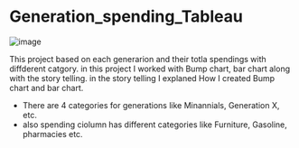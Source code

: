 # Generation_spending_Tableau

![image](https://github.com/AmiTamakuwala/Generation_spending_Tableau/assets/92789707/65724f85-e90f-4bff-823d-469410ac56b6)



This project based on each generarion and their totla spendings with diffderent catgory. 
in this project I worked with Bump chart, bar chart along with the story telling. in the story telling I explaned How I created Bump chart and bar chart. 
* There are 4 categories for generations like Minannials, Generation X, etc.
* also spending ciolumn has different categories like Furniture, Gasoline, pharmacies etc. 
